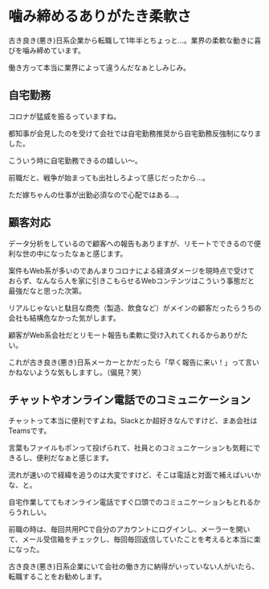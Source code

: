 # 噛み締めるありがたき柔軟さ
古き良き(悪き)日系企業から転職して1年半とちょっと…。業界の柔軟な動きに喜びを噛み締めています。

働き方って本当に業界によって違うんだなぁとしみじみ。
## 自宅勤務
コロナが猛威を振るっていますね。

都知事が会見したのを受けて会社では自宅勤務推奨から自宅勤務反強制になりました。

こういう時に自宅勤務できるの嬉しい～。

前職だと、戦争が始まっても出社しろよって感じだったから…。

ただ嫁ちゃんの仕事が出勤必須なので心配ではある…。
## 顧客対応
データ分析をしているので顧客への報告もありますが、リモートでできるので便利な世の中になったなぁと感じます。

案件もWeb系が多いのであんまりコロナによる経済ダメージを現時点で受けておらず、なんなら人を家に引きこもらせるWebコンテンツはこういう事態だと最強だなと思った次第。

リアルじゃないと駄目な商売（製造、飲食など）がメインの顧客だったらうちの会社も結構危なかった気がします。

顧客がWeb系会社だとリモート報告も柔軟に受け入れてくれるからありがたい。

これが古き良き(悪き)日系メーカーとかだったら「早く報告に来い！」って言いかねないような気もしますし。（偏見？笑）
## チャットやオンライン電話でのコミュニケーション
チャットって本当に便利ですよね。Slackとか超好きなんですけど、まあ会社はTeamsです。

言葉もファイルもポンって投げられて、社員とのコミュニケーションも気軽にできるし、便利だなぁと感じます。

流れが速いので経緯を追うのは大変ですけど、そこは電話と対面で補えばいいかな、と。

自宅作業しててもオンライン電話ですぐ口頭でのコミュニケーションもとれるからうれしい。

前職の時は、毎回共用PCで自分のアカウントにログインし、メーラーを開いて、メール受信箱をチェックし、毎回毎回返信していたことを考えると本当に楽になった。


古き良き(悪き)日系企業にいて会社の働き方に納得がいっていない人がいたら、転職することをお勧めします。
